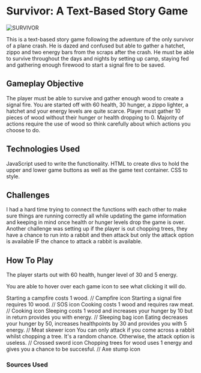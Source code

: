 # Survivor: A Text-Based Story Game 

![SURVIVOR](https://imgur.com/RRntfaS)

This is a text-based story game following the adventure of the only survivor of a plane crash. He is dazed and confused but able to gather a hatchet, zippo and two energy bars from the scraps after the crash. He must be able to survive throughout the days and nights by setting up camp, staying fed and gathering enough firewood to start a signal fire to be saved. 

## Gameplay Objective

The player must be able to survive and gather enough wood to create a signal fire. You are started off with 60 health, 30 hunger, a zippo lighter, a hatchet and your energy levels are quite scarce. Player must gather 10 pieces of wood without their hunger or health dropping to 0. Majority of actions require the use of wood so think carefully about which actions you choose to do.

## Technologies Used

JavaScript used to write the functionality. 
HTML to create divs to hold the upper and lower game buttons as well as the game text container.
CSS to style.

## Challenges 

I had a hard time trying to connect the functions with each other to make sure things are running correctly all while updating the game information and keeping in mind once health or hunger levels drop the game is over. Another challenge was setting up if the player is out chopping trees, they have a chance to run into a rabbit and then attack but only the attack option is available IF the chance to attack a rabbit is available.

## How To Play

The player starts out with 60 health, hunger level of 30 and 5 energy. 

You are able to hover over each game icon to see what clicking it will do.

Starting a campfire costs 1 wood. // Campfire icon
Starting a signal fire requires 10 wood. // SOS icon
Cooking costs 1 wood and requires raw meat. // Cooking icon
Sleeping costs 1 wood and increases your hunger by 10 but in return provides you with energy. // Sleeping bag icon
Eating decreases your hunger by 50, increases healthpoints by 30 and provides you with 5 energy. // Meat skewer icon
You can only attack if you come across a rabbit whilst chopping a tree. It's a random chance. Otherwise, the attack option is useless. // Crossed sword icon
Chopping trees for wood uses 1 energy and gives you a chance to be succesful. // Axe stump icon

### Sources Used

